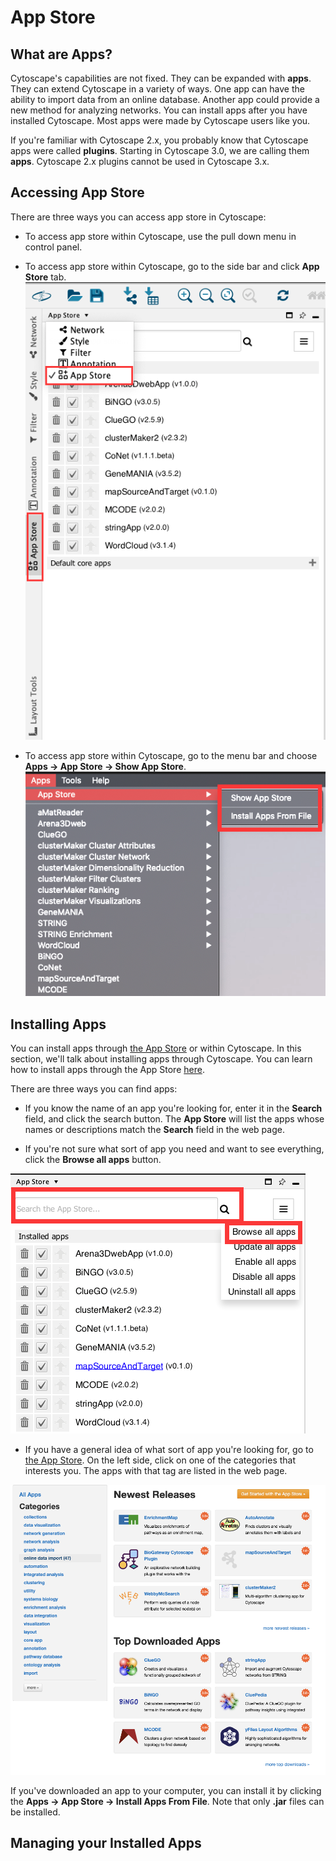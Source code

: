 <a id="app_Store"> </a>
# App Store

<a id="what_are_apps"> </a>
## What are Apps?

Cytoscape's capabilities are not fixed. They can be expanded with
**apps**. They can extend Cytoscape in a variety of ways. One app can
have the ability to import data from an online database. Another app
could provide a new method for analyzing networks. You can install apps
after you have installed Cytoscape. Most apps were made by Cytoscape
users like you.

If you're familiar with Cytoscape 2.x, you probably know that Cytoscape
apps were called **plugins**. Starting in Cytoscape 3.0, we are calling
them **apps**. Cytoscape 2.x plugins cannot be used in Cytoscape 3.x.

<a id="accessing_apps"> </a>
## Accessing App Store
There are three ways you can access app store in Cytoscape:
- To access app store within Cytoscape, use the pull down menu in control panel.
  
- To access app store within Cytoscape, go to the side bar and click **App Store** tab.
![](_static/images/AppStore/gui.png)

- To access app store within Cytoscape, go to the menu bar and choose **Apps →
  App Store → Show App Store**.
![](_static/images/AppStore/menu.png)

<a id="installing_apps"> </a>
## Installing Apps

You can install apps through [the App Store](http://apps.cytoscape.org)
or within Cytoscape. In this section, we'll talk about installing apps
through Cytoscape. You can learn how to install apps through the App
Store [here](http://apps.cytoscape.org/help/getstarted_app_install).

There are three ways you can find apps:

-   If you know the name of an app you're looking for, enter it in the
    **Search** field, and click the search button. The **App Store** will list the apps whose names or
    descriptions match the **Search** field in the web page.

-   If you're not sure what sort of app you need and want to see everything,
    click the **Browse all apps** button. 
    
![](_static/images/AppStore/search.png)

-   If you have a general idea of what sort of app you're looking for,
    go to [the App Store](http://apps.cytoscape.org). On the left side, click on one of the
    categories that interests you. The apps with that tag are listed in the
    web page.
    
![](_static/images/AppStore/category.png)

If you've downloaded an app to your computer, you can install it by
clicking the  **Apps →
App Store → Install Apps From File**. Note that only **.jar** files can be installed.

<a id="managing_your_installed_apps"> </a>
## Managing your Installed Apps
